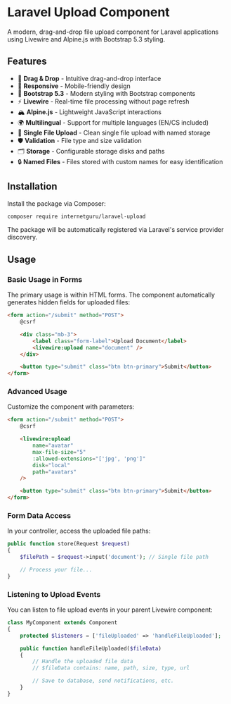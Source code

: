 # Laravel Upload Component

A modern, drag-and-drop file upload component for Laravel applications using Livewire and Alpine.js with Bootstrap 5.3 styling.

## Features

- 🎯 **Drag & Drop** - Intuitive drag-and-drop interface
- 📱 **Responsive** - Mobile-friendly design
- 🎨 **Bootstrap 5.3** - Modern styling with Bootstrap components
- ⚡ **Livewire** - Real-time file processing without page refresh
- 🏔️ **Alpine.js** - Lightweight JavaScript interactions
- 🌍 **Multilingual** - Support for multiple languages (EN/CS included)
- 📁 **Single File Upload** - Clean single file upload with named storage
- 🛡️ **Validation** - File type and size validation
- 🗂️ **Storage** - Configurable storage disks and paths
- 🔒 **Named Files** - Files stored with custom names for easy identification

## Installation

Install the package via Composer:

```bash
composer require internetguru/laravel-upload
```

The package will be automatically registered via Laravel's service provider discovery.

## Usage

### Basic Usage in Forms

The primary usage is within HTML forms. The component automatically generates hidden fields for uploaded files:

```html
<form action="/submit" method="POST">
    @csrf

    <div class="mb-3">
        <label class="form-label">Upload Document</label>
        <livewire:upload name="document" />
    </div>

    <button type="submit" class="btn btn-primary">Submit</button>
</form>
```

### Advanced Usage

Customize the component with parameters:

```html
<form action="/submit" method="POST">
    @csrf

    <livewire:upload
        name="avatar"
        max-file-size="5"
        :allowed-extensions="['jpg', 'png']"
        disk="local"
        path="avatars"
    />

    <button type="submit" class="btn btn-primary">Submit</button>
</form>
```

### Form Data Access

In your controller, access the uploaded file paths:

```php
public function store(Request $request)
{
    $filePath = $request->input('document'); // Single file path

    // Process your file...
}
```

### Listening to Upload Events

You can listen to file upload events in your parent Livewire component:

```php
class MyComponent extends Component
{
    protected $listeners = ['fileUploaded' => 'handleFileUploaded'];

    public function handleFileUploaded($fileData)
    {
        // Handle the uploaded file data
        // $fileData contains: name, path, size, type, url

        // Save to database, send notifications, etc.
    }
}
```
